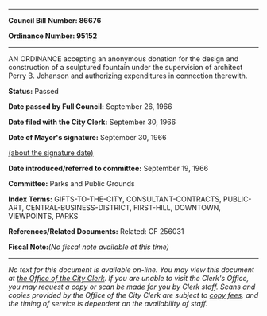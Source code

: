 

********

**Council Bill Number: 86676**
   
**Ordinance Number: 95152**
********

 AN ORDINANCE accepting an anonymous donation for the design and construction of a sculptured fountain under the supervision of architect Perry B. Johanson and authorizing expenditures in connection therewith.

**Status:** Passed
   
**Date passed by Full Council:** September 26, 1966
   
**Date filed with the City Clerk:** September 30, 1966
   
**Date of Mayor's signature:** September 30, 1966
   
[(about the signature date)](/~public/approvaldate.htm)
   
   
   
**Date introduced/referred to committee:** September 19, 1966
   
**Committee:** Parks and Public Grounds
   
   
**Index Terms:** GIFTS-TO-THE-CITY, CONSULTANT-CONTRACTS, PUBLIC-ART, CENTRAL-BUSINESS-DISTRICT, FIRST-HILL, DOWNTOWN, VIEWPOINTS, PARKS

**References/Related Documents:** Related: CF 256031

**Fiscal Note:**_(No fiscal note available at this time)_
********

_No text for this document is available on-line. You may view this document at [the Office of the City Clerk](http://www.seattle.gov/leg/clerk/contactUs.htm). If you are unable to visit the Clerk's Office, you may request a copy or scan be made for you by Clerk staff. Scans and copies provided by the Office of the City Clerk are subject to [copy fees](http://clerk.seattle.gov/~public/clerkfees.htm), and the timing of service is dependent on the availability of staff._

